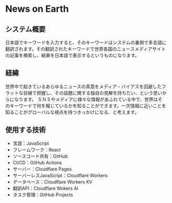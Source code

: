 # News on Earth

## システム概要
日本語でキーワードを入力すると、そのキーワードはシステムの裏側で多言語に翻訳されます。その翻訳されたキーワードで世界各国のニュースメディアサイトの記事を検索し、結果を日本語で表示するというものになります。

## 経緯

世界中で起きているあらゆるニュースの真意をメディア・バイアスを回避したフラットな目線で把握し、その話題に関する独自の見解を持ちたい、という思いからになります。
ＳＮＳやメディアに様々な情報があふれている中で、世界はそのキーワードで何を報じているかを知ることができます。一次情報に近いことを知ることがグローバルな視点を持つきっかけになる、と考えます。

## 使用する技術

* 言語：JavaScript
* フレームワーク：React
* ソースコード共有：GitHub
* CI/CD：GitHub Actions
* サーバー：Cloudflare Pages
* サーバーレスJavaScript：Cloudflare Workers
* データベース：Cloudflare Workers KV
* 翻訳API：Cloudflare Wokers AI
* タスク管理：GitHub Projects
